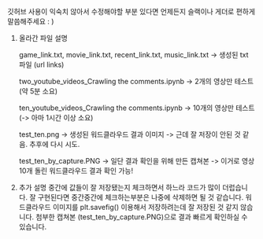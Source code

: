 
깃허브 사용이 익숙치 않아서 수정해야할 부분 있다면 언제든지 슬랙이나 게더로 편하게 말씀해주세요 : )

1. 올라간 파일 설명

      game_link.txt, movie_link.txt, recent_link.txt, music_link.txt
      -> 생성된 txt 파일 (url links)

      two_youtube_videos_Crawling the comments.ipynb
      -> 2개의 영상만 테스트(약 5분 소요)

      ten_youtube_videos_Crawling the comments.ipynb
      -> 10개의 영상만 테스트 (-> 아마 1시간 이상 소요)

      test_ten.png
      -> 생성된 워드클라우드 결과 이미지
      -> 근데 잘 저장이 안된 것 같음. 추후에 다시 시도.

      test_ten_by_capture.PNG
      -> 일단 결과 확인을 위해 만든 캡쳐본 
      -> 이거로 영상 10개 돌린 워드클라우드 결과 확인 가능!

2. 추가 설명
      중간에 값들이 잘 저장됐는지 체크하면서 하느라 코드가 많이 더럽습니다. 
      잘 구현된다면 중간중간에 체크하는부분은 나중에 삭제하면 될 것 같습니다. 
      워드클라우드 이미지를 plt.savefig() 이용해서 저장하려는데 잘 저장된 것 같지 않습니다. 첨부한 캡쳐본 (test_ten_by_capture.PNG)으로 결과 빠르게 확인하실 수 있습니다. 
